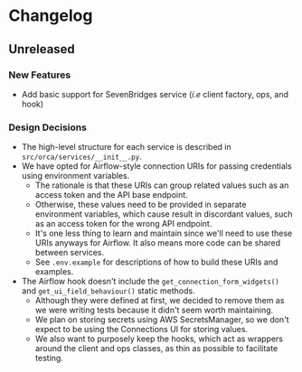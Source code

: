 # Changelog

## Unreleased

### New Features

- Add basic support for SevenBridges service (_i.e_ client factory, ops, and hook)

### Design Decisions

- The high-level structure for each service is described in `src/orca/services/__init__.py`.
- We have opted for Airflow-style connection URIs for passing credentials using environment variables.
  - The rationale is that these URIs can group related values such as an access token and the API base endpoint.
  - Otherwise, these values need to be provided in separate environment variables, which cause result in discordant values, such as an access token for the wrong API endpoint.
  - It's one less thing to learn and maintain since we'll need to use these URIs anyways for Airflow. It also means more code can be shared between services.
  - See `.env.example` for descriptions of how to build these URIs and examples.
- The Airflow hook doesn't include the `get_connection_form_widgets()` and `get_ui_field_behaviour()` static methods.
  - Although they were defined at first, we decided to remove them as we were writing tests because it didn't seem worth maintaining.
  - We plan on storing secrets using AWS SecretsManager, so we don't expect to be using the Connections UI for storing values.
  - We also want to purposely keep the hooks, which act as wrappers around the client and ops classes, as thin as possible to facilitate testing.
